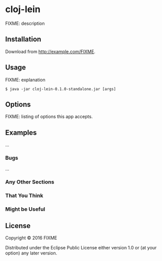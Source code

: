 # cloj-lein

FIXME: description

## Installation

Download from http://example.com/FIXME.

## Usage

FIXME: explanation

    $ java -jar cloj-lein-0.1.0-standalone.jar [args]

## Options

FIXME: listing of options this app accepts.

## Examples

...

### Bugs

...

### Any Other Sections
### That You Think
### Might be Useful

## License

Copyright © 2016 FIXME

Distributed under the Eclipse Public License either version 1.0 or (at
your option) any later version.
